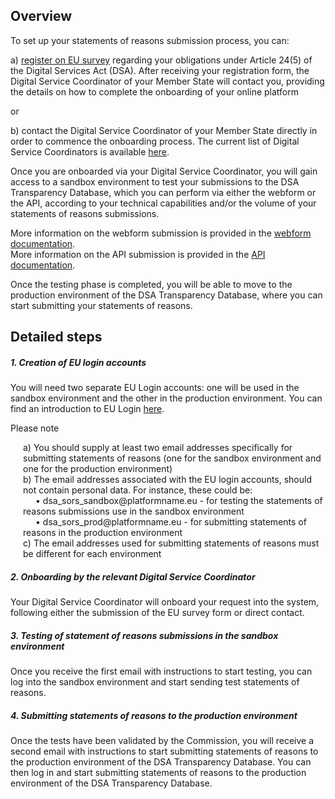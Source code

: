 ## Overview

To set up your statements of reasons submission process, you can:

a) [register on EU survey](https://ec.europa.eu/eusurvey/runner/DSA-ComplianceStamentsReasons) regarding your obligations under Article 24(5) of the Digital Services Act
(DSA). After receiving your registration form, the Digital Service Coordinator of your Member State
will contact you, providing the details on how to complete the onboarding of your online platform

or

b) contact the Digital Service Coordinator of your Member State directly in order to commence the
onboarding process. The current list of Digital Service Coordinators is available [here](https://digital-strategy.ec.europa.eu/en/policies/dsa-cooperation).

Once you are onboarded via your Digital Service Coordinator, you will gain access to a sandbox
environment to test your submissions to the DSA Transparency Database, which you can perform via
either the webform or the API, according to your technical capabilities and/or the volume of your
statements of reasons submissions.

More information on the webform submission is provided in the [webform documentation](/page/webform-documentation).<br/>
More information on the API submission is provided in the [API documentation](/page/api-documentation).

Once the testing phase is completed, you will be able to move to the production environment of the
DSA Transparency Database, where you can start submitting your statements of reasons.

## Detailed steps

##### 1. Creation of EU login accounts

You will need two separate EU Login accounts: one will be used in the sandbox environment and the other in the production environment. You can find an introduction to EU Login [here](https://webgate.ec.europa.eu/cas/help.html#:~:text=How%20do%20I%20create%20my%20EU%20Login%20account%3F).
<div class="ecl-u-type-m ecl-u-type-underline">Please note</div>
<div style="margin-left:20px">
<p class="ecl-u-type-paragraph" style="max-width:none !important;">
a) You should supply at least two email addresses specifically for submitting statements of reasons (one for the sandbox environment and one for the production environment)<br/>
b) The email addresses associated with the EU login accounts, should not contain personal data. For instance, these could be:<br/>
<span style="margin-left:20px">• dsa_sors_sandbox@platformname.eu - for testing the statements of reasons submissions use in the sandbox environment</span><br/>
<span style="margin-left:20px">• dsa_sors_prod@platformname.eu - for submitting statements of reasons in the production environment</span><br/>
c) The email addresses used for submitting statements of reasons must be different for each environment<br/>
</p>
</div>   


##### 2. Onboarding by the relevant Digital Service Coordinator
Your Digital Service Coordinator will onboard your request into the system, following either the submission of the EU survey form or direct contact.

##### 3. Testing of statement of reasons submissions in the sandbox environment

Once you receive the first email with instructions to start testing, you can log into the sandbox environment and start sending test statements of reasons.

##### 4. Submitting statements of reasons to the production environment
Once the tests have been validated by the Commission, you will receive a second email with instructions to start submitting statements of reasons to the production environment of the DSA Transparency Database. You can then log in and start submitting statements of reasons to the production environment of the DSA Transparency Database.

